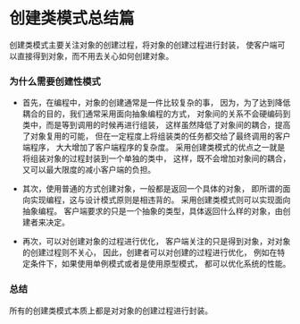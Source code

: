 # 创建类模式总结篇
创建类模式主要关注对象的创建过程，将对象的创建过程进行封装，
使客户端可以直接得到对象，而不用去关心如何创建对象。

### 为什么需要创建性模式

* 首先，在编程中，对象的创建通常是一件比较复杂的事，
因为，为了达到降低耦合的目的，我们通常采用面向抽象编程的方式，
对象间的关系不会硬编码到类中，而是等到调用的时候再进行组装，
这样虽然降低了对象间的耦合，提高了对象复用的可能，
但在一定程度上将组装类的任务都交给了最终调用的客户端程序，
大大增加了客户端程序的复杂度。
采用创建类模式的优点之一就是将组装对象的过程封装到一个单独的类中，
这样，既不会增加对象间的耦合，又可以最大限度的减小客户端的负担。

* 其次，使用普通的方式创建对象，一般都是返回一个具体的对象，
即所谓的面向实现编程，这与设计模式原则是相违背的。
采用创建类模式则可以实现面向抽象编程。
客户端要求的只是一个抽象的类型，具体返回什么样的对象，由创建者来决定。

* 再次，可以对创建对象的过程进行优化，
客户端关注的只是得到对象，对对象的创建过程则不关心，
因此，创建者可以对创建的过程进行优化，
例如在特定条件下，如果使用单例模式或者是使用原型模式，
都可以优化系统的性能。

### 总结

所有的创建类模式本质上都是对对象的创建过程进行封装。
